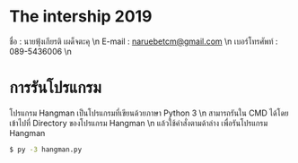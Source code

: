 # The intership 2019
ชื่อ : นายฟุ้งเกียรติ เผด็จตะคุ \n
E-mail : naruebetcm@gmail.com \n
เบอร์โทรศัพท์ : 089-5436006 \n

# การรันโปรแกรม
โปรแกรม Hangman เป็นโปรแกรมที่เขียนด้วยภาษา Python 3 \n
สามารถรันใน CMD ได้โดยเข้าไปที่ Directory ของโปรแกรม Hangman \n
แล้วใช้คำสั่งตามด้าล่าง เพื่อรันโปรแกรม Hangman
```sh
$ py -3 hangman.py
```
